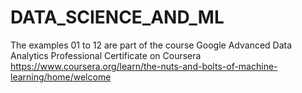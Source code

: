 # DATA_SCIENCE_AND_ML

The examples 01 to 12 are part of the course Google Advanced Data Analytics Professional Certificate on Coursera
<https://www.coursera.org/learn/the-nuts-and-bolts-of-machine-learning/home/welcome>
